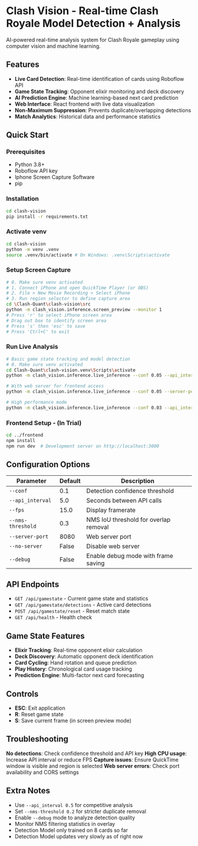 # Clash Vision - Real-time Clash Royale Model Detection + Analysis

AI-powered real-time analysis system for Clash Royale gameplay using computer vision and machine learning.

## Features

- **Live Card Detection**: Real-time identification of cards using Roboflow API
- **Game State Tracking**: Opponent elixir monitoring and deck discovery
- **AI Prediction Engine**: Machine learning-based next card prediction
- **Web Interface**: React frontend with live data visualization
- **Non-Maximum Suppression**: Prevents duplicate/overlapping detections
- **Match Analytics**: Historical data and performance statistics

## Quick Start

### Prerequisites
- Python 3.8+
- Roboflow API key 
- Iphone Screen Capture Software
- pip

### Installation
```bash
cd clash-vision
pip install -r requirements.txt
```
### Activate venv
```bash
cd clash-vision
python -m venv .venv
source .venv/bin/activate # On Windows: .venv\Scripts\activate
```

### Setup Screen Capture
```bash
# 0. Make sure venv activated
# 1. Connect iPhone and open QuickTime Player (or OBS)
# 2. File > New Movie Recording > Select iPhone
# 3. Run region selector to define capture area
cd \Clash-Quant\clash-vision\src
python -m clash_vision.inference.screen_preview --monitor 1
# Press 'r' to select iPhone screen area
# Drag out box to identify screen area
# Press 's' then 'esc' to save
# Press 'Ctrl+C' to exit 
```

### Run Live Analysis
```bash
# Basic game state tracking and model detection
# 0. Make sure venv activated
cd Clash-Quant\clash-vision.venv\Scripts\activate
python -m clash_vision.inference.live_inference --conf 0.05 --api_interval 0.5 --fps 30

# With web server for frontend access
python -m clash_vision.inference.live_inference --conf 0.05 --server-port 8080

# High performance mode
python -m clash_vision.inference.live_inference --conf 0.03 --api_interval 0.5 --fps 30
```

### Frontend Setup - (In Trial)
```bash
cd ../frontend
npm install
npm run dev  # Development server on http://localhost:3000
```

## Configuration Options

| Parameter | Default | Description |
|-----------|---------|-------------|
| `--conf` | 0.1 | Detection confidence threshold |
| `--api_interval` | 5.0 | Seconds between API calls |
| `--fps` | 15.0 | Display framerate |
| `--nms-threshold` | 0.3 | NMS IoU threshold for overlap removal |
| `--server-port` | 8080 | Web server port |
| `--no-server` | False | Disable web server |
| `--debug` | False | Enable debug mode with frame saving |

## API Endpoints

- `GET /api/gamestate` - Current game state and statistics
- `GET /api/gamestate/detections` - Active card detections
- `POST /api/gamestate/reset` - Reset match state
- `GET /api/health` - Health check

## Game State Features

- **Elixir Tracking**: Real-time opponent elixir calculation
- **Deck Discovery**: Automatic opponent deck identification
- **Card Cycling**: Hand rotation and queue prediction
- **Play History**: Chronological card usage tracking
- **Prediction Engine**: Multi-factor next card forecasting

## Controls

- **ESC**: Exit application
- **R**: Reset game state
- **S**: Save current frame (in screen preview mode)

## Troubleshooting

**No detections**: Check confidence threshold and API key
**High CPU usage**: Increase API interval or reduce FPS
**Capture issues**: Ensure QuickTime window is visible and region is selected
**Web server errors**: Check port availability and CORS settings

## Extra Notes

- Use `--api_interval 0.5` for competitive analysis
- Set `--nms-threshold 0.2` for stricter duplicate removal
- Enable `--debug` mode to analyze detection quality
- Monitor NMS filtering statistics in overlay
- Detection Model only trained on 8 cards so far
- Detection Model updates very slowly as of right now

